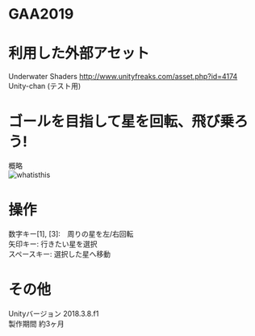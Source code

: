 # GAA2019
# 利用した外部アセット
Underwater Shaders http://www.unityfreaks.com/asset.php?id=4174  
Unity-chan (テスト用)

# ゴールを目指して星を回転、飛び乗ろう! 
概略  
![whatisthis](https://i.imgur.com/WjiQnSj.png "howtoplay")  

# 操作 
数字キー[1], [3]:　周りの星を左/右回転  
矢印キー: 行きたい星を選択  
スペースキー: 選択した星へ移動  

# その他
Unityバージョン 2018.3.8.f1  
製作期間 約3ヶ月
